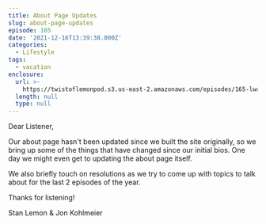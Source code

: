 ```yaml
---
title: About Page Updates
slug: about-page-updates
episode: 165
date: '2021-12-16T13:39:38.000Z'
categories:
  - Lifestyle
tags:
  - vacation
enclosure:
  url: >-
    https://twistoflemonpod.s3.us-east-2.amazonaws.com/episodes/165-lwatol-20211216.mp3
  length: null
  type: null
---
```


Dear Listener,

Our about page hasn't been updated since we built the site originally, so we bring up some of the things that have changed since our initial bios. One day we might even get to updating the about page itself.

We also briefly touch on resolutions as we try to come up with topics to talk about for the last 2 episodes of the year.

Thanks for listening!

Stan Lemon & Jon Kohlmeier
